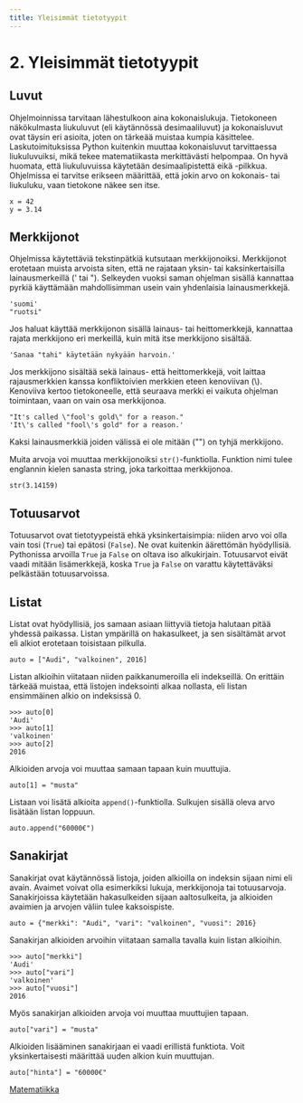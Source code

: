 ```yaml
---
title: Yleisimmät tietotyypit
---
```


# 2. Yleisimmät tietotyypit

## Luvut

Ohjelmoinnissa tarvitaan lähestulkoon aina kokonaislukuja. Tietokoneen näkökulmasta liukuluvut (eli käytännössä desimaaliluvut) ja kokonaisluvut ovat täysin eri asioita, joten on tärkeää muistaa kumpia käsittelee. Laskutoimituksissa Python kuitenkin muuttaa kokonaisluvut tarvittaessa liukuluvuiksi, mikä tekee matematiikasta merkittävästi helpompaa. On hyvä huomata, että liukuluvuissa käytetään desimaalipistettä eikä -pilkkua. Ohjelmissa ei tarvitse erikseen määrittää, että jokin arvo on kokonais- tai liukuluku, vaan tietokone näkee sen itse.

    x = 42
    y = 3.14

## Merkkijonot

Ohjelmissa käytettäviä tekstinpätkiä kutsutaan merkkijonoiksi. Merkkijonot erotetaan muista arvoista siten, että ne rajataan yksin- tai kaksinkertaisilla lainausmerkeillä (' tai "). Selkeyden vuoksi saman ohjelman sisällä kannattaa pyrkiä käyttämään mahdollisimman usein vain yhdenlaisia lainausmerkkejä.

    'suomi'
    "ruotsi"

Jos haluat käyttää merkkijonon sisällä lainaus- tai heittomerkkejä, kannattaa rajata merkkijono eri merkeillä, kuin mitä itse merkkijono sisältää.

    'Sanaa "tahi" käytetään nykyään harvoin.'

Jos merkkijono sisältää sekä lainaus- että heittomerkkejä, voit laittaa rajausmerkkien kanssa konfliktoivien merkkien eteen kenoviivan (\\). Kenoviiva kertoo tietokoneelle, että seuraava merkki ei vaikuta ohjelman toimintaan, vaan on vain osa merkkijonoa.

    "It's called \"fool's gold\" for a reason."
    'It\'s called "fool\'s gold" for a reason.'

Kaksi lainausmerkkiä joiden välissä ei ole mitään ("") on tyhjä merkkijono.

Muita arvoja voi muuttaa merkkijonoiksi `str()`-funktiolla. Funktion nimi tulee englannin kielen sanasta string, joka tarkoittaa merkkijonoa.

    str(3.14159)

## Totuusarvot

Totuusarvot ovat tietotyypeistä ehkä yksinkertaisimpia: niiden arvo voi olla vain tosi (`True`) tai epätosi (`False`). Ne ovat kuitenkin äärettömän hyödyllisiä. Pythonissa arvoilla `True` ja `False` on oltava iso alkukirjain. Totuusarvot eivät vaadi mitään lisämerkkejä, koska `True` ja `False` on varattu käytettäväksi pelkästään totuusarvoissa.

## Listat

Listat ovat hyödyllisiä, jos samaan asiaan liittyviä tietoja halutaan pitää yhdessä paikassa. Listan ympärillä on hakasulkeet, ja sen sisältämät arvot eli alkiot erotetaan toisistaan pilkulla.

    auto = ["Audi", "valkoinen", 2016]

Listan alkioihin viitataan niiden paikkanumeroilla eli indekseillä. On erittäin tärkeää muistaa, että listojen indeksointi alkaa nollasta, eli listan ensimmäinen alkio on indeksissä 0.

    >>> auto[0]
    'Audi'
    >>> auto[1]
    'valkoinen'
    >>> auto[2]
    2016

Alkioiden arvoja voi muuttaa samaan tapaan kuin muuttujia.

    auto[1] = "musta"

Listaan voi lisätä alkioita `append()`-funktiolla. Sulkujen sisällä oleva arvo lisätään listan loppuun.

    auto.append("60000€")

## Sanakirjat

Sanakirjat ovat käytännössä listoja, joiden alkioilla on indeksin sijaan nimi eli avain. Avaimet voivat olla esimerkiksi lukuja, merkkijonoja tai totuusarvoja. Sanakirjoissa käytetään hakasulkeiden sijaan aaltosulkeita, ja alkioiden avaimien ja arvojen väliin tulee kaksoispiste.

    auto = {"merkki": "Audi", "vari": "valkoinen", "vuosi": 2016}

Sanakirjan alkioiden arvoihin viitataan samalla tavalla kuin listan alkioihin.

    >>> auto["merkki"]
    'Audi'
    >>> auto["vari"]
    'valkoinen'
    >>> auto["vuosi"]
    2016

Myös sanakirjan alkioiden arvoja voi muuttaa muuttujien tapaan.

    auto["vari"] = "musta"

Alkioiden lisääminen sanakirjaan ei vaadi erillistä funktiota. Voit yksinkertaisesti määrittää uuden alkion kuin muuttujan.

    auto["hinta"] = "60000€"

[Matematiikka](../matematiikka/)
